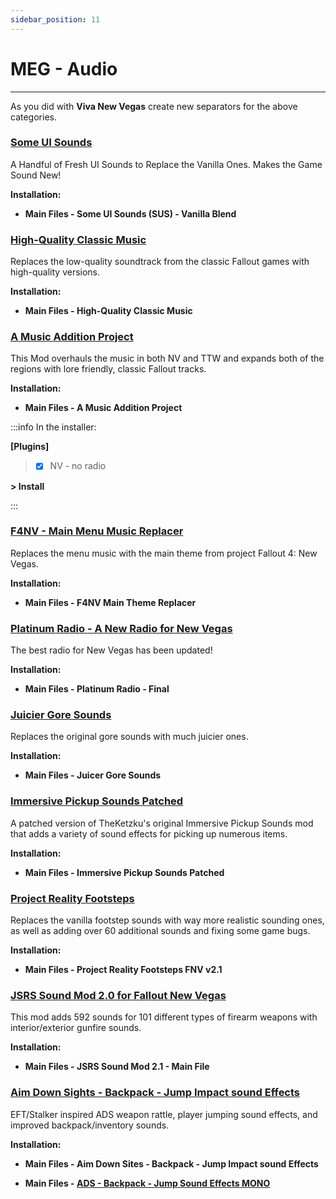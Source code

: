 ```yaml
---
sidebar_position: 11
---
```


# MEG - Audio

---

As you did with **Viva New Vegas** create new separators for the above categories.

### [Some UI Sounds](https://www.nexusmods.com/newvegas/mods/77842)

A Handful of Fresh UI Sounds to Replace the Vanilla Ones. Makes the Game Sound New!

**Installation:**

- **Main Files - Some UI Sounds (SUS) - Vanilla Blend**


### [High-Quality Classic Music](https://www.nexusmods.com/newvegas/mods/72150)

Replaces the low-quality soundtrack from the classic Fallout games with high-quality versions.

**Installation:**

- **Main Files - High-Quality Classic Music**


### [A Music Addition Project](https://www.nexusmods.com/newvegas/mods/78248)

This Mod overhauls the music in both NV and TTW and expands both of the regions with lore friendly, classic Fallout tracks.

**Installation:**

- **Main Files - A Music Addition Project**

:::info In the installer:

**[Plugins]**

> - [x] NV - no radio

**> Install**

:::


### [F4NV - Main Menu Music Replacer](https://www.nexusmods.com/newvegas/mods/67779)

Replaces the menu music with the main theme from project Fallout 4: New Vegas. 

**Installation:**

- **Main Files - F4NV Main Theme Replacer**


### [Platinum Radio - A New Radio for New Vegas](https://www.nexusmods.com/newvegas/mods/63951)

The best radio for New Vegas has been updated!

**Installation:**

- **Main Files - Platinum Radio - Final**


### [Juicier Gore Sounds](https://www.nexusmods.com/newvegas/mods/78552)

Replaces the original gore sounds with much juicier ones.

**Installation:**

- **Main Files - Juicer Gore Sounds**


### [Immersive Pickup Sounds Patched](https://www.nexusmods.com/newvegas/mods/70552)

A patched version of TheKetzku's original Immersive Pickup Sounds mod that adds a variety of sound effects for picking up numerous items.

**Installation:**

- **Main Files - Immersive Pickup Sounds Patched**


### [Project Reality Footsteps](https://www.nexusmods.com/newvegas/mods/68430)

Replaces the vanilla footstep sounds with way more realistic sounding ones, as well as adding over 60 additional sounds and fixing some game bugs.

**Installation:**

- **Main Files - Project Reality Footsteps FNV v2.1**


### [JSRS Sound Mod 2.0 for Fallout New Vegas](https://www.nexusmods.com/newvegas/mods/81585)

This mod adds 592 sounds for 101 different types of firearm weapons with interior/exterior gunfire sounds.

**Installation:**

- **Main Files - JSRS Sound Mod 2.1 - Main File**


### [Aim Down Sights - Backpack - Jump Impact sound Effects](https://www.nexusmods.com/newvegas/mods/75334)

EFT/Stalker inspired ADS weapon rattle, player jumping sound effects, and improved backpack/inventory sounds.

**Installation:**

- **Main Files - Aim Down Sites - Backpack - Jump Impact sound Effects**

- **Main Files - [ADS - Backpack - Jump Sound Effects MONO](https://www.nexusmods.com/newvegas/mods/76526?tab=files)**





